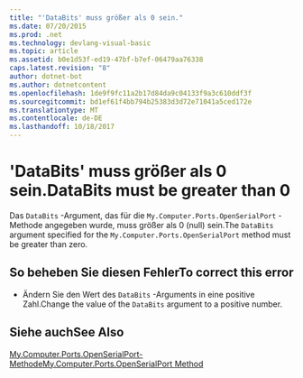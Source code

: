 ```yaml
---
title: "'DataBits' muss größer als 0 sein."
ms.date: 07/20/2015
ms.prod: .net
ms.technology: devlang-visual-basic
ms.topic: article
ms.assetid: b0e1d53f-ed19-47bf-b7ef-06479aa76338
caps.latest.revision: "8"
author: dotnet-bot
ms.author: dotnetcontent
ms.openlocfilehash: 1de9f9fc11a2b17d84da9c04133f9a3c610ddf3f
ms.sourcegitcommit: bd1ef61f4bb794b25383d3d72e71041a5ced172e
ms.translationtype: MT
ms.contentlocale: de-DE
ms.lasthandoff: 10/18/2017
---
```

# <a name="databits-must-be-greater-than-0"></a><span data-ttu-id="d591c-102">'DataBits' muss größer als 0 sein.</span><span class="sxs-lookup"><span data-stu-id="d591c-102">DataBits must be greater than 0</span></span>
<span data-ttu-id="d591c-103">Das `DataBits` -Argument, das für die `My.Computer.Ports.OpenSerialPort` -Methode angegeben wurde, muss größer als 0 (null) sein.</span><span class="sxs-lookup"><span data-stu-id="d591c-103">The `DataBits` argument specified for the `My.Computer.Ports.OpenSerialPort` method must be greater than zero.</span></span>  
  
## <a name="to-correct-this-error"></a><span data-ttu-id="d591c-104">So beheben Sie diesen Fehler</span><span class="sxs-lookup"><span data-stu-id="d591c-104">To correct this error</span></span>  
  
-   <span data-ttu-id="d591c-105">Ändern Sie den Wert des `DataBits` -Arguments in eine positive Zahl.</span><span class="sxs-lookup"><span data-stu-id="d591c-105">Change the value of the `DataBits` argument to a positive number.</span></span>  
  
## <a name="see-also"></a><span data-ttu-id="d591c-106">Siehe auch</span><span class="sxs-lookup"><span data-stu-id="d591c-106">See Also</span></span>  
 [<span data-ttu-id="d591c-107">My.Computer.Ports.OpenSerialPort-Methode</span><span class="sxs-lookup"><span data-stu-id="d591c-107">My.Computer.Ports.OpenSerialPort Method</span></span>](http://msdn.microsoft.com/en-us/ed1e75f0-635a-4229-8fe6-becea5d036c3)
